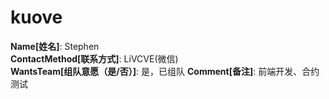 # kuove

**Name[姓名]**: Stephen  
**ContactMethod[联系方式]**: LiVCVE(微信)  
**WantsTeam[组队意愿（是/否）]**: 是，已组队
**Comment[备注]**: 前端开发、合约测试  
